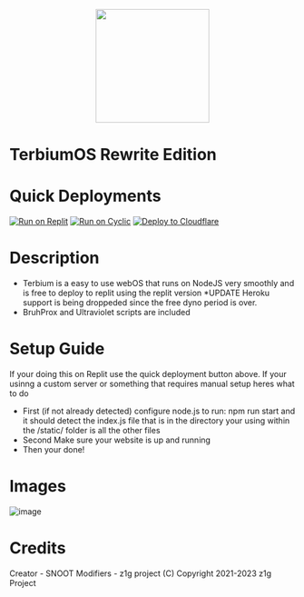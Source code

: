 <p align="center"><img src="https://raw.githubusercontent.com/z1g-project/terbium/main/static/resources/terbium.png" height="200">
</p>

# TerbiumOS Rewrite Edition

# Quick Deployments
[![Run on Replit](https://raw.githubusercontent.com/BinBashBanana/deploy-buttons/master/buttons/remade/replit.svg)](https://replit.com/github/z1g-project/terbium-v2)
[![Run on Cyclic](https://raw.githubusercontent.com/BinBashBanana/deploy-buttons/master/buttons/official/cyclic.svg)](https://app.cyclic.sh/api/app/deploy/z1g-project/Terbium)
[![Deploy to Cloudflare](https://raw.githubusercontent.com/z1g-project/terbium/main/static/resources/cflogo.png)](https://github.com/z1g-project/Terbium/wiki/Deploy-to-Cloudflare-Pages)

# Description

- Terbium is a easy to use webOS that runs on NodeJS very smoothly and is free to deploy to replit using the replit version *UPDATE Heroku support is being droppeded since the free dyno period is over.
- BruhProx and Ultraviolet scripts are included
 
# Setup Guide

 If your doing this on Replit use the quick deployment button above. If your usinng a custom server or something that requires manual setup heres what to do

- First (if not already detected) configure node.js to run: npm run start and it should detect the index.js file that is in the directory your using within the /static/ folder is all the other files
- Second Make sure your website is up and running
- Then your done!
   
# Images

![image](https://github.com/TerbiumOS/webOS/blob/main/Terbium.png?raw=true)

# Credits

 Creator - SNOOT
 Modifiers - z1g project
(C) Copyright 2021-2023 z1g Project
